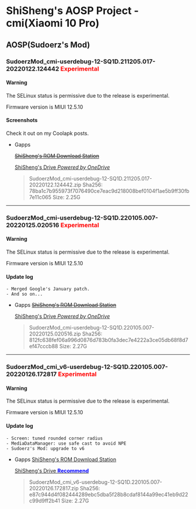 # ShiSheng's AOSP Project - cmi(Xiaomi 10 Pro)

## AOSP(Sudoerz's Mod)

### SudoerzMod_cmi-userdebug-12-SQ1D.211205.017-20220122.124442 <font color=red>Experimental</font>

#### Warning

The SELinux status is permissive due to the release is experimental.

Firmware version is MIUI 12.5.10

#### Screenshots

Check it out on my Coolapk posts.

- Gapps

  ~~[ShiSheng's ROM Download Station](http://106.55.51.231:53487/cmi-Mi10Pro/Experimental/20220122/SudoerzMod_cmi-userdebug-12-SQ1D.211205.017-20220122.124442.zip)~~

  [ShiSheng's Drive *Powered by OneDrive*](https://drive.shishengstore.com/Android/cmi-Mi10Pro/Experimental/20220122/SudoerzMod_cmi-userdebug-12-SQ1D.211205.017-20220122.124442.zip)
	
	> SudoerzMod_cmi-userdebug-12-SQ1D.211205.017-20220122.124442.zip
	> Sha256: 78ba1c7b955973f7076490ce7eac9d218008bef0104f1ae5b9ff30fb7e11c065
	> Size: 2.25G

---

### SudoerzMod_cmi-userdebug-12-SQ1D.220105.007-20220125.020516 <font color=red>Experimental</font>

#### Warning

The SELinux status is permissive due to the release is experimental.

Firmware version is MIUI 12.5.10

#### Update log

	- Merged Google's January patch.
	- And so on...

- Gapps
  ~~[ShiSheng's ROM Download Station](http://106.55.51.231:53487/cmi-Mi10Pro/Experimental/20220125/SudoerzMod_cmi-userdebug-12-SQ1D.220105.007-20220125.020516.zip)~~

  [ShiSheng's Drive *Powered by OneDrive*](https://drive.shishengstore.com/Android/cmi-Mi10Pro/Experimental/20220125/SudoerzMod_cmi-userdebug-12-SQ1D.220105.007-20220125.020516.zip)
  
	> SudoerzMod_cmi-userdebug-12-SQ1D.220105.007-20220125.020516.zip
	> Sha256: 812fc638fef06a996d0876d783b0fa3dec7e4222a3ce05db68f8d7ef47cccb88
	> Size: 2.27G

---

### SudoerzMod_cmi_v6-userdebug-12-SQ1D.220105.007-20220126.172817 <font color=red>Experimental</font>

#### Warning

The SELinux status is permissive due to the release is experimental.

Firmware version is MIUI 12.5.10

#### Update log

	- Screen: tuned rounded corner radius
	- MediaDataManager: use safe cast to avoid NPE
	- Sudoerz's Mod: upgrade to v6

- Gapps
  [ShiSheng's ROM Download Station](http://106.55.51.231:53487/cmi-Mi10Pro/Experimental/20220126/SudoerzMod_cmi_v6-userdebug-12-SQ1D.220105.007-20220126.172817.zip)

  [ShiSheng's Drive <font color=blue>**Recommend**</font>](https://drive.shishengstore.com/Android/cmi-Mi10Pro/Experimental/20220126/SudoerzMod_cmi_v6-userdebug-12-SQ1D.220105.007-20220126.172817.zip)
  
	> SudoerzMod_cmi_v6-userdebug-12-SQ1D.220105.007-20220126.172817.zip
	> Sha256: e87c944d4f082444289ebc5dba5f28b8cdaf8144a99ec41eb9d22c99d9ff2b41
	> Size: 2.27G